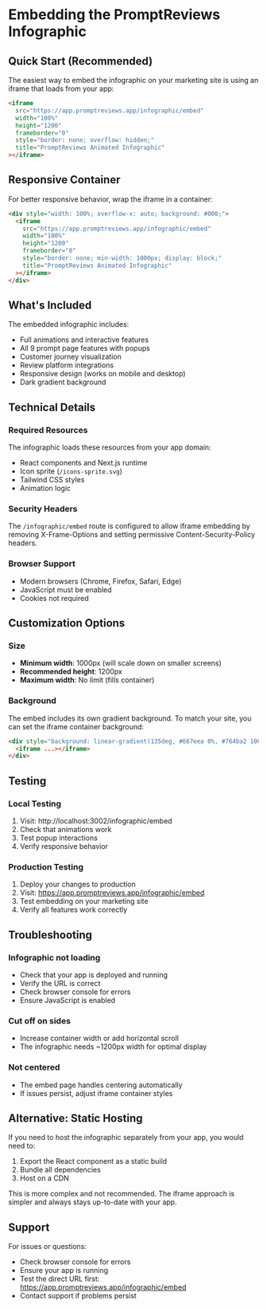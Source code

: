 # Embedding the PromptReviews Infographic

## Quick Start (Recommended)

The easiest way to embed the infographic on your marketing site is using an iframe that loads from your app:

```html
<iframe 
  src="https://app.promptreviews.app/infographic/embed"
  width="100%" 
  height="1200" 
  frameborder="0"
  style="border: none; overflow: hidden;"
  title="PromptReviews Animated Infographic"
></iframe>
```

## Responsive Container

For better responsive behavior, wrap the iframe in a container:

```html
<div style="width: 100%; overflow-x: auto; background: #000;">
  <iframe 
    src="https://app.promptreviews.app/infographic/embed"
    width="100%" 
    height="1200" 
    frameborder="0"
    style="border: none; min-width: 1000px; display: block;"
    title="PromptReviews Animated Infographic"
  ></iframe>
</div>
```

## What's Included

The embedded infographic includes:
- Full animations and interactive features
- All 9 prompt page features with popups
- Customer journey visualization
- Review platform integrations
- Responsive design (works on mobile and desktop)
- Dark gradient background

## Technical Details

### Required Resources
The infographic loads these resources from your app domain:
- React components and Next.js runtime
- Icon sprite (`/icons-sprite.svg`)
- Tailwind CSS styles
- Animation logic

### Security Headers
The `/infographic/embed` route is configured to allow iframe embedding by removing X-Frame-Options and setting permissive Content-Security-Policy headers.

### Browser Support
- Modern browsers (Chrome, Firefox, Safari, Edge)
- JavaScript must be enabled
- Cookies not required

## Customization Options

### Size
- **Minimum width**: 1000px (will scale down on smaller screens)
- **Recommended height**: 1200px
- **Maximum width**: No limit (fills container)

### Background
The embed includes its own gradient background. To match your site, you can set the iframe container background:

```html
<div style="background: linear-gradient(135deg, #667eea 0%, #764ba2 100%);">
  <iframe ...></iframe>
</div>
```

## Testing

### Local Testing
1. Visit: http://localhost:3002/infographic/embed
2. Check that animations work
3. Test popup interactions
4. Verify responsive behavior

### Production Testing
1. Deploy your changes to production
2. Visit: https://app.promptreviews.app/infographic/embed
3. Test embedding on your marketing site
4. Verify all features work correctly

## Troubleshooting

### Infographic not loading
- Check that your app is deployed and running
- Verify the URL is correct
- Check browser console for errors
- Ensure JavaScript is enabled

### Cut off on sides
- Increase container width or add horizontal scroll
- The infographic needs ~1200px width for optimal display

### Not centered
- The embed page handles centering automatically
- If issues persist, adjust iframe container styles

## Alternative: Static Hosting

If you need to host the infographic separately from your app, you would need to:
1. Export the React component as a static build
2. Bundle all dependencies
3. Host on a CDN

This is more complex and not recommended. The iframe approach is simpler and always stays up-to-date with your app.

## Support

For issues or questions:
- Check browser console for errors
- Ensure your app is running
- Test the direct URL first: https://app.promptreviews.app/infographic/embed
- Contact support if problems persist